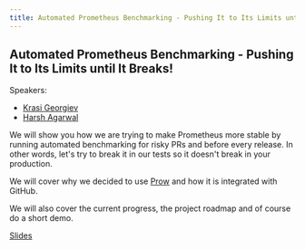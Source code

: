 ```yaml
---
title: Automated Prometheus Benchmarking - Pushing It to Its Limits until It Breaks!
---
```


## Automated Prometheus Benchmarking - Pushing It to Its Limits until It Breaks!

Speakers:

* [Krasi Georgiev](/2018-munich/speakers/krasi-georgiev/)
* [Harsh Agarwal](/2018-munich/speakers/harsh-agarwal/)

We will show you how we are trying to make Prometheus more stable by running automated benchmarking for risky PRs and before every release. 
In other words, let's try to break it in our tests so it doesn't break in your production.

We will cover why we decided to use [Prow](https://github.com/kubernetes/test-infra/tree/master/prow) and how it is integrated with GitHub.

We will also cover the current progress, the project roadmap and of course do a short demo.

[Slides](/2018-munich/slides/automated-prometheus-benchmarking.pdf)
